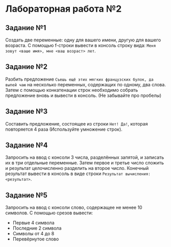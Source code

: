 # Лабораторная работа №2

## Задание №1

Создать две переменные: одну для вашего имени, другую для вашего возраста. С помощью f-строки вывести в консоль строку вида: `Меня зовут <ваше имя>, мне <ваш возраст> лет`.

## Задание №2

Разбить предложение `Съешь ещё этих мягких французских булок, да выпей чаю` на несколько переменных, содержащих по одному, два слова. Затем с помощью конкатенации строк необходимо собрать предложение вновь и вывести в консоль. (Не забывайте про пробелы)

## Задание №3

Составить предложение, состоящее из строки `Нет! Да!`, которая повторяется 4 раза (Используйте умножение строк).

## Задание №4

Запросить на ввод с консоли 3 числа, разделённых запятой, и записать их в три отдельные переменные. Затем первое и третье число сложить и результат целочисленно разделить на второе число. Конечный результат вывести в консоль в виде строки `Результат вычисления: <результат>`.

## Задание №5

Запросить на ввод с консоли слово, содержащее не менее 10 символов. С помощью
срезов вывести:

- Первые 4 символа
- Последние 2 символа
- Символы от 4 до 8
- Перевёрнутое слово
